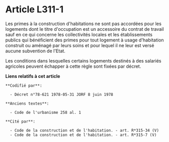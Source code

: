 # Article L311-1

Les primes à la construction d'habitations ne sont pas accordées pour les logements dont le titre d'occupation est un
accessoire du contrat de travail sauf en ce qui concerne les collectivités locales et les établissements publics qui
bénéficient des primes pour tout logement à usage d'habitation construit ou aménagé par leurs soins et pour lequel il ne leur
est versé aucune subvention de l'Etat.

Les conditions dans lesquelles certains logements destinés à des salariés agricoles peuvent échapper à cette règle sont
fixées par décret.

**Liens relatifs à cet article**

	**Codifié par**:

	  - Décret n°78-621 1978-05-31 JORF 8 juin 1978

	**Anciens textes**:

	  - Code de l'urbanisme 258 al. 1

	**Cité par**:

	  - Code de la construction et de l'habitation. - art. R*315-34 (V)
	  - Code de la construction et de l'habitation. - art. R*315-7 (V)
